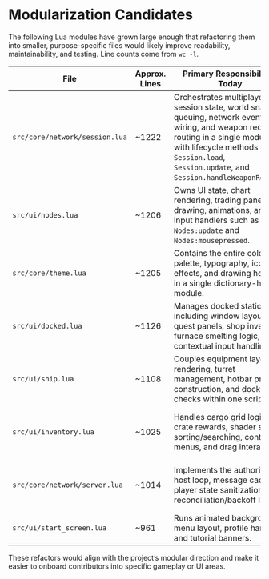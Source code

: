 # Modularization Candidates

The following Lua modules have grown large enough that refactoring them into smaller, purpose-specific files would likely improve readability, maintainability, and testing. Line counts come from `wc -l`.

| File | Approx. Lines | Primary Responsibilities Today | Suggested Next Steps |
| --- | --- | --- | --- |
| `src/core/network/session.lua` | ~1222 | Orchestrates multiplayer session state, world snapshot queuing, network event wiring, and weapon request routing in a single module, with lifecycle methods like `Session.load`, `Session.update`, and `Session.handleWeaponRequest`. | Extract discrete concerns into `session_lifecycle.lua` (load/update/setup) and `session_world_sync.lua` (snapshot queueing and broadcast helpers) to isolate host/client flows. Consider moving weapon request handling into `systems/combat/network_weapon_handler.lua`. |
| `src/ui/nodes.lua` | ~1206 | Owns UI state, chart rendering, trading panel drawing, animations, and input handlers such as `Nodes:update` and `Nodes:mousepressed`. | Split visual rendering into `nodes/chart_view.lua` and trading interactions into `nodes/trade_panel.lua`, leaving a slim controller to compose them. Relocate dropdown wiring and history tracking into dedicated helpers. |
| `src/core/theme.lua` | ~1205 | Contains the entire color palette, typography, icon effects, and drawing helpers in a single dictionary-heavy module. | Separate static theme tokens into JSON or Lua tables under `content/theme/` and keep runtime drawing helpers (e.g., gradient utilities) in a lean `theme/drawing.lua`. This enables reuse and easier palette swaps. |
| `src/ui/docked.lua` | ~1126 | Manages docked station UI, including window layout, quest panels, shop inventory, furnace smelting logic, and contextual input handling. | Introduce submodules such as `docked/furnace.lua`, `docked/shop_panel.lua`, and `docked/context_menu.lua` that expose draw/update hooks, leaving the parent module to route events. |
| `src/ui/ship.lua` | ~1108 | Couples equipment layout rendering, turret management, hotbar preview construction, and docking checks within one script. | Extract ship loadout drawing to `ship/loadout_view.lua` and move hotbar preview + notifications into `ship/hotbar_preview.lua`. Provide a shared data adapter that Inventory UI can reuse. |
| `src/ui/inventory.lua` | ~1025 | Handles cargo grid logic, crate rewards, shader setup, sorting/searching, context menus, and drag interactions. | Refactor search/sort state into `inventory/filters.lua`, crate reward handling into `inventory/rewards.lua`, and render routines into `inventory/grid_view.lua`. |
| `src/core/network/server.lua` | ~1014 | Implements the authoritative host loop, message caching, player state sanitization, and reconciliation/backoff logic. | Break into `server/connection_registry.lua` for peer bookkeeping and `server/state_diff.lua` for snapshot hashing/delta emission to clarify responsibilities. |
| `src/ui/start_screen.lua` | ~961 | Runs animated backgrounds, menu layout, profile handling, and tutorial banners. | Promote animation code into `start_screen/animations.lua` and separate profile I/O into a service under `core/profile`. |

These refactors would align with the project’s modular direction and make it easier to onboard contributors into specific gameplay or UI areas.
